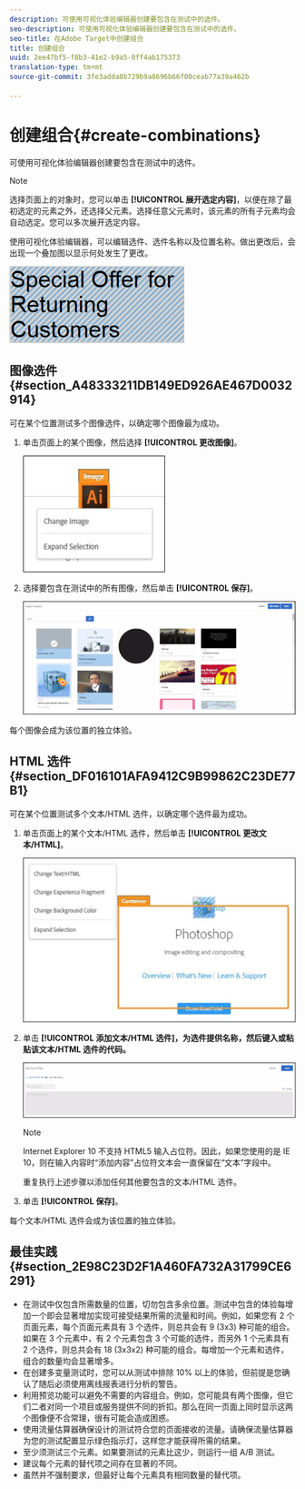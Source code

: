 ```yaml
---
description: 可使用可视化体验编辑器创建要包含在测试中的选件。
seo-description: 可使用可视化体验编辑器创建要包含在测试中的选件。
seo-title: 在Adobe Target中创建组合
title: 创建组合
uuid: 2ee47bf5-f8b3-41e2-b9a5-0ff4ab175373
translation-type: tm+mt
source-git-commit: 3fe3adda8b729b9a8696b66f00ceab77a39a462b

---
```



# 创建组合{#create-combinations}

可使用可视化体验编辑器创建要包含在测试中的选件。

>[!NOTE]
>
>选择页面上的对象时，您可以单击 **[!UICONTROL 展开选定内容]**，以便在除了最初选定的元素之外，还选择父元素。选择任意父元素时，该元素的所有子元素均会自动选定。您可以多次展开选定内容。

使用可视化体验编辑器，可以编辑选件、选件名称以及位置名称。做出更改后，会出现一个叠加图以显示何处发生了更改。

![](assets/overlay.png)

## 图像选件 {#section_A48333211DB149ED926AE467D0032914}

可在某个位置测试多个图像选件，以确定哪个图像最为成功。

1. 单击页面上的某个图像，然后选择 **[!UICONTROL 更改图像]**。

   ![](assets/changeimage.png)

1. 选择要包含在测试中的所有图像，然后单击 **[!UICONTROL 保存]**。

   ![](assets/addimage.png)

每个图像会成为该位置的独立体验。

## HTML 选件 {#section_DF016101AFA9412C9B99862C23DE77B1}

可在某个位置测试多个文本/HTML 选件，以确定哪个选件最为成功。

1. 单击页面上的某个文本/HTML 选件，然后单击 **[!UICONTROL 更改文本/HTML]**。

   ![](assets/changehtml.png)

1. 单击 **[!UICONTROL 添加文本/HTML 选件]，为选件提供名称，然后键入或粘贴该文本/HTML 选件的代码。**

   ![](assets/editoffers.png)

   >[!NOTE]
   >
   >Internet Explorer 10 不支持 HTML5 输入占位符。因此，如果您使用的是 IE 10，则在输入内容时“添加内容”占位符文本会一直保留在“文本”字段中。

   重复执行上述步骤以添加任何其他要包含的文本/HTML 选件。

1. 单击 **[!UICONTROL 保存]**。

每个文本/HTML 选件会成为该位置的独立体验。

## 最佳实践 {#section_2E98C23D2F1A460FA732A31799CE6291}

* 在测试中仅包含所需数量的位置，切勿包含多余位置。测试中包含的体验每增加一个即会显著增加实现可接受结果所需的流量和时间。例如，如果您有 2 个页面元素，每个页面元素具有 3 个选件，则总共会有 9 (3x3) 种可能的组合。如果在 3 个元素中，有 2 个元素包含 3 个可能的选件，而另外 1 个元素具有 2 个选件，则总共会有 18 (3x3x2) 种可能的组合。每增加一个元素和选件，组合的数量均会显著增多。
* 在创建多变量测试时，您可以从测试中排除 10% 以上的体验，但前提是您确认了随后必须使用离线报表进行分析的警告。
* 利用预览功能可以避免不需要的内容组合。例如，您可能具有两个图像，但它们二者对同一个项目或服务提供不同的折扣。那么在同一页面上同时显示这两个图像便不合常理，很有可能会造成困惑。
* 使用流量估算器确保设计的测试符合您的页面接收的流量。请确保流量估算器为您的测试配置显示绿色指示灯，这样您才能获得所需的结果。
* 至少须测试三个元素。如果要测试的元素比这少，则运行一组 A/B 测试。
* 建议每个元素的替代项之间存在显著的不同。
* 虽然并不强制要求，但最好让每个元素具有相同数量的替代项。

